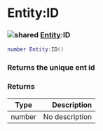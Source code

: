 # Entity:ID

### ![shared](../../home/entity/.gitbook/assets/shared.png) [Entity](../../home/entity/home/Entity/):ID

```lua
number Entity:ID()
```

### Returns the unique ent id

### Returns

| Type   |    Description |
| ------ | -------------: |
| number | No description |
